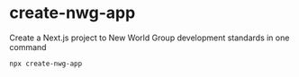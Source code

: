 # create-nwg-app
Create a Next.js project to New World Group development standards in one command

```bash
npx create-nwg-app
```
